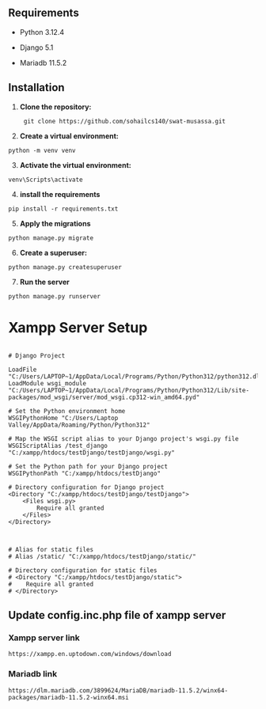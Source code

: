 ## Requirements

- Python 3.12.4
- Django 5.1

- Mariadb 11.5.2


## Installation

1. **Clone the repository:**

   ```
    git clone https://github.com/sohailcs140/swat-musassa.git
   
   ```

2. **Create a virtual environment:**

```
python -m venv venv
```


3. **Activate the virtual environment:**

```
venv\Scripts\activate
```


4. **install the requirements**

```
pip install -r requirements.txt
```

5. **Apply the migrations**

```
python manage.py migrate
```


6. **Create a superuser:**

```
python manage.py createsuperuser
```

7. **Run the server**

```
python manage.py runserver
```


# Xampp Server Setup

```

# Django Project

LoadFile "C:/Users/LAPTOP~1/AppData/Local/Programs/Python/Python312/python312.dll"
LoadModule wsgi_module "C:/Users/LAPTOP~1/AppData/Local/Programs/Python/Python312/Lib/site-packages/mod_wsgi/server/mod_wsgi.cp312-win_amd64.pyd"

# Set the Python environment home
WSGIPythonHome "C:/Users/Laptop Valley/AppData/Roaming/Python/Python312"

# Map the WSGI script alias to your Django project's wsgi.py file
WSGIScriptAlias /test_django "C:/xampp/htdocs/testDjango/testDjango/wsgi.py"

# Set the Python path for your Django project
WSGIPythonPath "C:/xampp/htdocs/testDjango"

# Directory configuration for Django project
<Directory "C:/xampp/htdocs/testDjango/testDjango">
    <Files wsgi.py>
        Require all granted
    </Files>
</Directory>



# Alias for static files
# Alias /static/ "C:/xampp/htdocs/testDjango/static/"

# Directory configuration for static files
# <Directory "C:/xampp/htdocs/testDjango/static">
#    Require all granted
# </Directory>
```

## Update config.inc.php file of xampp server


### Xampp server link
```
https://xampp.en.uptodown.com/windows/download
```

### Mariadb link

```
https://dlm.mariadb.com/3899624/MariaDB/mariadb-11.5.2/winx64-packages/mariadb-11.5.2-winx64.msi
```
